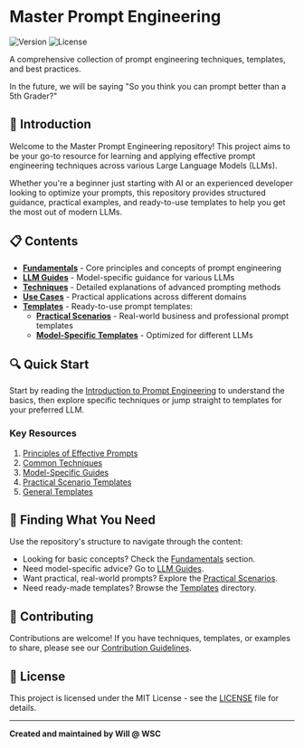 # Master Prompt Engineering

![Version](https://img.shields.io/badge/version-1.0.0-blue.svg)
![License](https://img.shields.io/badge/license-MIT-green.svg)

A comprehensive collection of prompt engineering techniques, templates, and best practices.

In the future, we will be saying "So you think you can prompt better than a 5th Grader?"
## 🚀 Introduction

Welcome to the Master Prompt Engineering repository! This project aims to be your go-to resource for learning and applying effective prompt engineering techniques across various Large Language Models (LLMs).

Whether you're a beginner just starting with AI or an experienced developer looking to optimize your prompts, this repository provides structured guidance, practical examples, and ready-to-use templates to help you get the most out of modern LLMs.

## 📋 Contents

- **[Fundamentals](docs/fundamentals/introduction-to-prompt-engineering.md)** - Core principles and concepts of prompt engineering
- **[LLM Guides](docs/llm-guides/gpt-4.md)** - Model-specific guidance for various LLMs
- **[Techniques](docs/techniques/prompt-chaining.md)** - Detailed explanations of advanced prompting methods
- **[Use Cases](docs/use-cases/data-analysis.md)** - Practical applications across different domains
- **[Templates](templates/practical-scenarios/index.md)** - Ready-to-use prompt templates:
  - **[Practical Scenarios](templates/practical-scenarios/index.md)** - Real-world business and professional prompt templates
  - **[Model-Specific Templates](templates/general/expert-role.md)** - Optimized for different LLMs

## 🔍 Quick Start

Start by reading the [Introduction to Prompt Engineering](docs/fundamentals/introduction-to-prompt-engineering.md) to understand the basics, then explore specific techniques or jump straight to templates for your preferred LLM.

### Key Resources

1. [Principles of Effective Prompts](docs/fundamentals/principles-of-effective-prompts.md)
2. [Common Techniques](docs/fundamentals/common-techniques.md)
3. [Model-Specific Guides](docs/llm-guides/gpt-4.md)
4. [Practical Scenario Templates](templates/practical-scenarios/index.md)
5. [General Templates](templates/general/expert-role.md)

## 🔎 Finding What You Need

Use the repository's structure to navigate through the content:

- Looking for basic concepts? Check the [Fundamentals](docs/fundamentals/) section.
- Need model-specific advice? Go to [LLM Guides](docs/llm-guides/).
- Want practical, real-world prompts? Explore the [Practical Scenarios](templates/practical-scenarios/index.md).
- Need ready-made templates? Browse the [Templates](templates/) directory.

## 🤝 Contributing

Contributions are welcome! If you have techniques, templates, or examples to share, please see our [Contribution Guidelines](CONTRIBUTING.md).

## 📄 License

This project is licensed under the MIT License - see the [LICENSE](LICENSE) file for details.

---

**Created and maintained by Will @ WSC**

